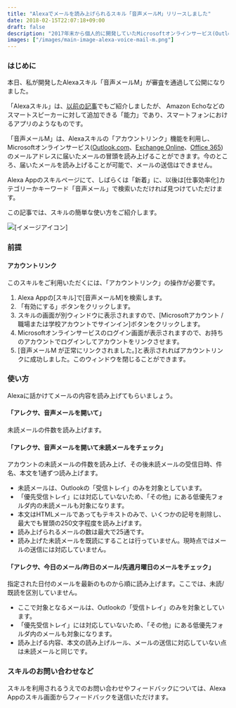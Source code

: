 ```yaml
---
title: "Alexaでメールを読み上げられるスキル「音声メールM」リリースしました"
date: 2018-02-15T22:07:18+09:00
draft: false
description: "2017年末から個人的に開発していたMicrosoftオンラインサービス(Outlook.com、Exchange Online、Office 365)のメールを読み上げるAlexaスキルが公開されました。"
images: ["/images/main-image-alexa-voice-mail-m.png"]
---
```


<section>
    <h3>はじめに</h3>
    <p>本日、私が開発したAlexaスキル「音声メールM」が審査を通過して公開になりました。</p>
    <p>「Alexaスキル」は、<a href="/ja/amazon-alexa/usability-for-amazon-alexa-and-new-paradigm/">以前の記事</a>でもご紹介しましたが、 Amazon Echoなどのスマートスピーカーに対して追加できる「能力」であり、スマートフォンにおけるアプリのようなものです。</p>
    <p>「音声メールM」は、Alexaスキルの「アカウントリンク」機能を利用し、Microsoftオンラインサービス(<a href="https://outlook.live.com/owa/">Outlook.com</a>、<a href="https://products.office.com/ja-jp/exchange/exchange-online">Exchange Online</a>、<a href="https://products.office.com/ja-jp/business/office">Office 365</a>)のメールアドレスに届いたメールの冒頭を読み上げることができます。今のところ、届いたメールを読み上げることが可能で、メールの送信はできません。</p>
    <p>Alexa Appのスキルページにて、しばらくは「新着」に、以後は[仕事効率化]カテゴリーかキーワード「音声メール」で検索いただければ見つけていただけます。</p>
    <p>この記事では、スキルの簡単な使い方をご紹介します。</p>
    <div>
        <img class="entry-image" alt="[イメージアイコン]" src="/images/main-image-alexa-voice-mail-m.png" />
    </div>
</section>

<!--more-->

<section>
    <h3>前提</h3>
    <section>
        <h4>アカウントリンク</h4>
        <p>このスキルをご利用いただくには、「アカウントリンク」の操作が必要です。</p>
        <ol>
            <li>Alexa Appの[スキル]で[音声メールM]を検索します。</li>
            <li>「有効にする」ボタンをクリックします。</li>
            <li>スキルの画面が別ウィンドウに表示されますので、[Microsoftアカウント / 職場または学校アカウントでサインイン]ボタンをクリックします。</li>
            <li>Microsoftオンラインサービスのログイン画面が表示されますので、お持ちのアカウントでログインしてアカウントをリンクさせます。 </li>
            <li>[音声メールM が正常にリンクされました。]と表示されればアカウントリンクに成功しました。このウィンドウを閉じることができます。</li>
        </ol>
    </section>
</section>
<section>
    <h3>使い方</h3>
    <p>Alexaに話かけてメールの内容を読み上げてもらいましょう。</p>
    <section>
        <h4>「アレクサ、音声メールを開いて」</h4>
        <p>未読メールの件数を読み上げます。</p>
    </section>
    <section>
        <h4>「アレクサ、音声メールを開いて未読メールをチェック」</h4>
        <p>アカウントの未読メールの件数を読み上げ、その後未読メールの受信日時、件名、本文を1通ずつ読み上げます。</p>
        <ul>
            <li>未読メールは、Outlookの「受信トレイ」のみを対象としています。</li>
            <li>「優先受信トレイ」には対応していないため、「その他」にある低優先フォルダ内の未読メールも対象になります。</li>
            <li>本文はHTMLメールであってもテキストのみで、いくつかの記号を削除し、最大でも冒頭の250文字程度を読み上げます。</li>
            <li>読み上げられるメールの数は最大で25通です。</li>
            <li>読み上げた未読メールを既読にすることは行っていません。現時点ではメールの送信には対応していません。</li>
        </ul>
    </section>
    <section>
        <h4>「アレクサ、今日のメール/昨日のメール/先週月曜日のメールをチェック」</h4>
        <p>指定された日付のメールを最新のものから順に読み上げます。ここでは、未読/既読を区別していません。</p>
        <ul>
            <li>ここで対象となるメールは、Outlookの「受信トレイ」のみを対象としています。</li>
            <li>「優先受信トレイ」には対応していないため、「その他」にある低優先フォルダ内のメールも対象になります。</li>
            <li>読み上げる内容、本文の読み上げルール、メールの送信に対応していない点は未読メールと同じです。</li>
        </ul>
    </section>
</section>
<section>
    <h3>スキルのお問い合わせなど</h3>
    <p>スキルを利用されるうえでのお問い合わせやフィードバックについては、Alexa Appのスキル画面からフィードバックを送信いただけます。</p>
</section>
